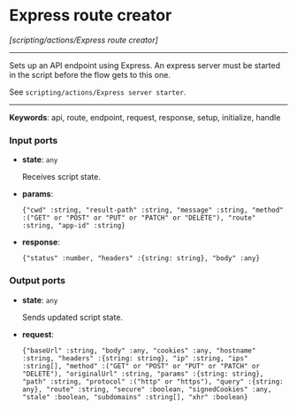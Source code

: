 # Express route creator

_[scripting/actions/Express route creator]_

---

Sets up an API endpoint using Express. An express server must be started in the script before the flow gets to this one.  
  
See `scripting/actions/Express server starter`.  

---

__Keywords__: api, route, endpoint, request, response, setup, initialize, handle

### Input ports

* __state__: ` any `


    Receives script state.  


* __params__: 
    ```
    {"cwd" :string, "result-path" :string, "message" :string, "method" :("GET" or "POST" or "PUT" or "PATCH" or "DELETE"), "route" :string, "app-id" :string}
    ```


* __response__: 
    ```
    {"status" :number, "headers" :{string: string}, "body" :any}
    ```

### Output ports

* __state__: ` any `


    Sends updated script state.  


* __request__: 
    ```
    {"baseUrl" :string, "body" :any, "cookies" :any, "hostname" :string, "headers" :{string: string}, "ip" :string, "ips" :string[], "method" :("GET" or "POST" or "PUT" or "PATCH" or "DELETE"), "originalUrl" :string, "params" :{string: string}, "path" :string, "protocol" :("http" or "https"), "query" :{string: any}, "route" :string, "secure" :boolean, "signedCookies" :any, "stale" :boolean, "subdomains" :string[], "xhr" :boolean}
    ```

